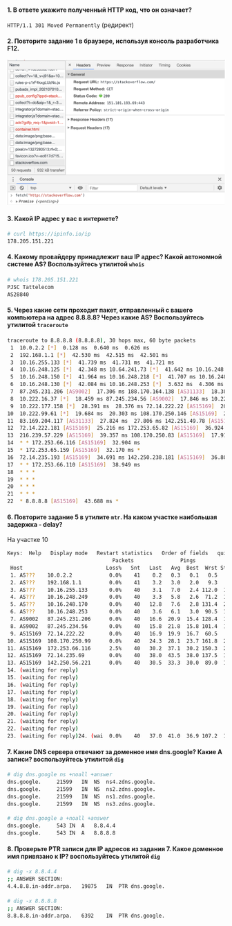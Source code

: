 #### 1. В ответе укажите полученный HTTP код, что он означает?
`HTTP/1.1 301 Moved Permanently` (редирект)

#### 2. Повторите задание 1 в браузере, используя консоль разработчика F12.
![](../imgs/03_06.png)

#### 3. Какой IP адрес у вас в интернете?
```bash
# curl https://ipinfo.io/ip
178.205.151.221
```

#### 4. Какому провайдеру принадлежит ваш IP адрес? Какой автономной системе AS? Воспользуйтесь утилитой `whois`
```bash
# whois 178.205.151.221
PJSC Tattelecom
AS28840
```

#### 5. Через какие сети проходит пакет, отправленный с вашего компьютера на адрес 8.8.8.8? Через какие AS? Воспользуйтесь утилитой `traceroute`
```bash
traceroute to 8.8.8.8 (8.8.8.8), 30 hops max, 60 byte packets
 1  10.0.2.2 [*]  0.128 ms  0.640 ms  0.626 ms
 2  192.168.1.1 [*]  42.530 ms  42.515 ms  42.501 ms
 3  10.16.255.133 [*]  41.739 ms  41.731 ms  41.721 ms
 4  10.16.248.125 [*]  42.348 ms 10.64.241.73 [*]  41.642 ms 10.16.248.141 [*]  41.742 ms
 5  10.16.248.150 [*]  41.964 ms 10.16.248.218 [*]  41.707 ms 10.16.248.206 [*]  42.052 ms
 6  10.16.248.130 [*]  42.084 ms 10.16.248.253 [*]  3.632 ms  4.306 ms
 7  87.245.231.206 [AS9002]  17.306 ms 188.170.164.138 [AS31133]  18.385 ms 87.245.231.206 [AS9002]  17.270 ms
 8  10.222.16.37 [*]  18.459 ms 87.245.234.56 [AS9002]  17.846 ms 10.222.16.33 [*]  26.193 ms
 9  10.222.177.158 [*]  28.391 ms  28.376 ms 72.14.222.22 [AS15169]  20.427 ms
10  10.222.99.61 [*]  19.684 ms  20.303 ms 108.170.250.146 [AS15169]  21.246 ms
11  83.169.204.117 [AS31133]  27.824 ms  27.806 ms 142.251.49.78 [AS15169]  35.769 ms
12  72.14.222.181 [AS15169]  25.216 ms 172.253.65.82 [AS15169]  36.924 ms 216.239.48.224 [AS15169]  28.983 ms
13  216.239.57.229 [AS15169]  39.357 ms 108.170.250.83 [AS15169]  17.911 ms 172.253.79.237 [AS15169]  32.422 ms
14  * * 172.253.66.116 [AS15169]  32.904 ms
15  * 172.253.65.159 [AS15169]  32.170 ms *
16  72.14.235.193 [AS15169]  34.691 ms 142.250.238.181 [AS15169]  36.808 ms *
17  * * 172.253.66.110 [AS15169]  38.949 ms
18  * * *
19  * * *
20  * * *
21  * * *
22  * 8.8.8.8 [AS15169]  43.688 ms *
```

#### 6. Повторите задание 5 в утилите `mtr`. На каком участке наибольшая задержка - delay?
На участке 10
```bash
Keys:  Help   Display mode   Restart statistics   Order of fields   quit
                                  Packets               Pings
 Host                           Loss%   Snt   Last   Avg  Best  Wrst StDev
 1. AS???    10.0.2.2            0.0%    41    0.2   0.3   0.1   0.5   0.1
 2. AS???    192.168.1.1         0.0%    41    3.2   3.0   2.0   9.3   1.5
 3. AS???    10.16.255.133       0.0%    40    3.1   7.0   2.4 112.0  17.9
 4. AS???    10.16.248.249       0.0%    40    3.3   5.8   2.6  71.2  10.8
 5. AS???    10.16.248.170       0.0%    40   12.8   7.6   2.8 131.4  20.6
 6. AS???    10.16.248.253       0.0%    40    3.6   6.1   3.0  90.5  13.8
 7. AS9002   87.245.231.206      0.0%    40   16.6  20.9  15.4 128.4  19.0
 8. AS9002   87.245.234.56       0.0%    40   15.8  21.8  15.8 101.4  17.8
 9. AS15169  72.14.222.22        0.0%    40   16.9  19.9  16.7  60.5   8.9
10. AS15169  108.170.250.99      0.0%    40   24.3  28.1  23.7 161.8  21.7
11. AS15169  172.253.66.116      2.5%    40   30.2  37.1  30.2 150.3  25.7
12. AS15169  72.14.235.69        0.0%    40   38.0  43.5  38.0 137.5  19.5
13. AS15169  142.250.56.221      0.0%    40   30.5  33.3  30.0  89.0  10.7
14. (waiting for reply)
15. (waiting for reply)
16. (waiting for reply)
17. (waiting for reply)
18. (waiting for reply)
19. (waiting for reply)
20. (waiting for reply)
21. (waiting for reply)
22. (waiting for reply)
23. (waiting for reply)24. (wai  0.0%    40   37.0  41.0  36.9 107.2  13.9
```

#### 7. Какие DNS сервера отвечают за доменное имя dns.google? Какие A записи? воспользуйтесь утилитой `dig`
```bash
# dig dns.google ns +noall +answer
dns.google.		21599	IN	NS	ns4.zdns.google.
dns.google.		21599	IN	NS	ns2.zdns.google.
dns.google.		21599	IN	NS	ns1.zdns.google.
dns.google.		21599	IN	NS	ns3.zdns.google.

# dig dns.google a +noall +answer
dns.google.		543	IN	A	8.8.4.4
dns.google.		543	IN	A	8.8.8.8
```

#### 8. Проверьте PTR записи для IP адресов из задания 7. Какое доменное имя привязано к IP? воспользуйтесь утилитой `dig`
```bash
# dig -x 8.8.4.4
;; ANSWER SECTION:
4.4.8.8.in-addr.arpa.	19875	IN	PTR	dns.google.

# dig -x 8.8.8.8
;; ANSWER SECTION:
8.8.8.8.in-addr.arpa.	6392	IN	PTR	dns.google.
```